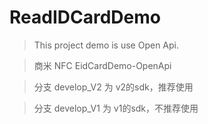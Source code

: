 # ReadIDCardDemo

> This project demo is use Open Api.

> 商米 NFC EidCardDemo-OpenApi

> 分支 develop_V2 为 v2的sdk，推荐使用

> 分支 develop_V1 为 v1的sdk，不推荐使用
